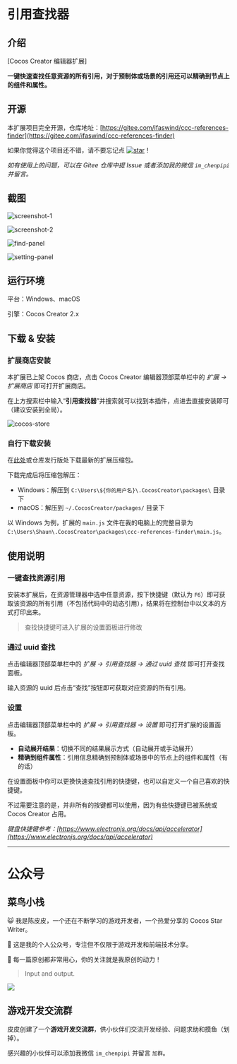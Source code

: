 # 引用查找器

## 介绍

[Cocos Creator 编辑器扩展]

**一键快速查找任意资源的所有引用，对于预制体或场景的引用还可以精确到节点上的组件和属性。**



## 开源

本扩展项目完全开源，仓库地址：[https://gitee.com/ifaswind/ccc-references-finder](https://gitee.com/ifaswind/ccc-references-finder)

如果你觉得这个项目还不错，请不要忘记点 [![star](https://gitee.com/ifaswind/ccc-references-finder/badge/star.svg?theme=dark)](https://gitee.com/ifaswind/ccc-references-finder/stargazers)！

*如有使用上的问题，可以在 Gitee 仓库中提 Issue 或者添加我的微信 `im_chenpipi` 并留言。*



## 截图

![screenshot-1](https://gitee.com/ifaswind/image-storage/raw/master/repositories/ccc-references-finder/screenshot-1.png)

![screenshot-2](https://gitee.com/ifaswind/image-storage/raw/master/repositories/ccc-references-finder/screenshot-2.png)

![find-panel](https://gitee.com/ifaswind/image-storage/raw/master/repositories/ccc-references-finder/find-panel.png)

![setting-panel](https://gitee.com/ifaswind/image-storage/raw/master/repositories/ccc-references-finder/setting-panel.png)



## 运行环境

平台：Windows、macOS

引擎：Cocos Creator 2.x



## 下载 & 安装

### 扩展商店安装

本扩展已上架 Cocos 商店，点击 Cocos Creator 编辑器顶部菜单栏中的 *扩展 -> 扩展商店* 即可打开扩展商店。

在上方搜索栏中输入“**引用查找器**”并搜索就可以找到本插件，点进去直接安装即可（建议安装到全局）。

![cocos-store](https://gitee.com/ifaswind/image-storage/raw/master/repositories/ccc-references-finder/cocos-store.png)



### 自行下载安装

在[此处](https://gitee.com/ifaswind/ccc-references-finder/releases)或仓库发行版处下载最新的扩展压缩包。

下载完成后将压缩包解压：

- Windows：解压到 `C:\Users\${你的用户名}\.CocosCreator\packages\` 目录下
- macOS：解压到 `~/.CocosCreator/packages/` 目录下

以 Windows 为例，扩展的 `main.js` 文件在我的电脑上的完整目录为 `C:\Users\Shaun\.CocosCreator\packages\ccc-references-finder\main.js`。



## 使用说明

### 一键查找资源引用

安装本扩展后，在资源管理器中选中任意资源，按下快捷键（默认为 `F6`）即可获取该资源的所有引用（不包括代码中的动态引用），结果将在控制台中以文本的方式打印出来。

> 查找快捷键可进入扩展的设置面板进行修改



### 通过 uuid 查找

点击编辑器顶部菜单栏中的 *扩展 -> 引用查找器 -> 通过 uuid 查找* 即可打开查找面板。

输入资源的 uuid 后点击“查找”按钮即可获取对应资源的所有引用。



### 设置

点击编辑器顶部菜单栏中的 *扩展 -> 引用查找器 -> 设置* 即可打开扩展的设置面板。

- **自动展开结果**：切换不同的结果展示方式（自动展开或手动展开）
- **精确到组件属性**：引用信息精确到预制体或场景中的节点上的组件和属性（有的话）

在设置面板中你可以更换快速查找引用的快捷键，也可以自定义一个自己喜欢的快捷键。

不过需要注意的是，并非所有的按键都可以使用，因为有些快捷键已被系统或 Cocos Creator 占用。

*键盘快捷键参考：[https://www.electronjs.org/docs/api/accelerator](https://www.electronjs.org/docs/api/accelerator)*



---



# 公众号

## 菜鸟小栈

😺 我是陈皮皮，一个还在不断学习的游戏开发者，一个热爱分享的 Cocos Star Writer。

🎨 这是我的个人公众号，专注但不仅限于游戏开发和前端技术分享。

💖 每一篇原创都非常用心，你的关注就是我原创的动力！

> Input and output.

![](https://gitee.com/ifaswind/image-storage/raw/master/weixin/official-account.png)



## 游戏开发交流群

皮皮创建了一个**游戏开发交流群**，供小伙伴们交流开发经验、问题求助和摸鱼（划掉）。

感兴趣的小伙伴可以添加我微信 `im_chenpipi` 并留言 `加群`。